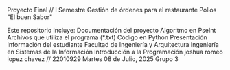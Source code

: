 Proyecto Final // I Semestre
Gestión de órdenes para el restaurante Pollos "El buen Sabor"

Este repositorio incluye:
Documentación del proyecto
Algoritmo en PseInt
Archivos que utiliza el programa (*.txt)
Código en Python
Presentación
Información del estudiante
Facultad de Ingeniería y Arquitectura
Ingeniería en Sistemas de la Información
Introducción a la Programación
joshua romeo lopez chavez // 22010929
Martes 08 de Julio, 2025
Grupo 3
